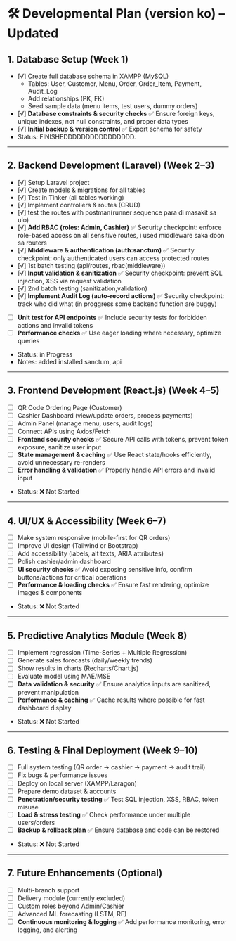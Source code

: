 # 🛠 Developmental Plan (version ko) – Updated

## 1. Database Setup (Week 1)
- [√] Create full database schema in XAMPP (MySQL)  
  - Tables: User, Customer, Menu, Order, Order_Item, Payment, Audit_Log  
  - Add relationships (PK, FK)  
  - Seed sample data (menu items, test users, dummy orders)  
- [√] **Database constraints & security checks** ✅ Ensure foreign keys, unique indexes, not null constraints, and proper data types  
- [√] **Initial backup & version control** ✅ Export schema for safety  
- Status: FINISHEDDDDDDDDDDDDDDDD.

---

## 2. Backend Development (Laravel) (Week 2–3)
- [√] Setup Laravel project  
- [√] Create models & migrations for all tables  
- [√] Test in Tinker (all tables working)  
- [√] Implement controllers & routes (CRUD)  
- [√] test the routes with postman(runner sequence para di masakit sa ulo)  
- [√] **Add RBAC (roles: Admin, Cashier)** ✅ Security checkpoint: enforce role-based access on all sensitive routes, i used middleware saka doon sa routers
- [√] **Middleware & authentication (auth:sanctum)** ✅ Security checkpoint: only authenticated users can access protected routes 
- [√] 1st batch testing (api/routes, rbac(middleware))
- [√] **Input validation & sanitization** ✅ Security checkpoint: prevent SQL injection, XSS via request validation 
- [√] 2nd batch testing (sanitization,validation)
- [√] **Implement Audit Log (auto-record actions)** ✅ Security checkpoint: track who did what (in proggress some backend function are buggy)  
- [ ] **Unit test for API endpoints** ✅ Include security tests for forbidden actions and invalid tokens  
- [ ] **Performance checks** ✅ Use eager loading where necessary, optimize queries  
- Status: in Progress
- Notes: added installed sanctum, api
---

## 3. Frontend Development (React.js) (Week 4–5)
- [ ] QR Code Ordering Page (Customer)  
- [ ] Cashier Dashboard (view/update orders, process payments)  
- [ ] Admin Panel (manage menu, users, audit logs)  
- [ ] Connect APIs using Axios/Fetch  
- [ ] **Frontend security checks** ✅ Secure API calls with tokens, prevent token exposure, sanitize user input  
- [ ] **State management & caching** ✅ Use React state/hooks efficiently, avoid unnecessary re-renders  
- [ ] **Error handling & validation** ✅ Properly handle API errors and invalid input  
- Status: ❌ Not Started

---

## 4. UI/UX & Accessibility (Week 6–7)
- [ ] Make system responsive (mobile-first for QR orders)  
- [ ] Improve UI design (Tailwind or Bootstrap)  
- [ ] Add accessibility (labels, alt texts, ARIA attributes)  
- [ ] Polish cashier/admin dashboard  
- [ ] **UI security checks** ✅ Avoid exposing sensitive info, confirm buttons/actions for critical operations  
- [ ] **Performance & loading checks** ✅ Ensure fast rendering, optimize images & components  
- Status: ❌ Not Started

---

## 5. Predictive Analytics Module (Week 8)
- [ ] Implement regression (Time-Series + Multiple Regression)  
- [ ] Generate sales forecasts (daily/weekly trends)  
- [ ] Show results in charts (Recharts/Chart.js)  
- [ ] Evaluate model using MAE/MSE  
- [ ] **Data validation & security** ✅ Ensure analytics inputs are sanitized, prevent manipulation  
- [ ] **Performance & caching** ✅ Cache results where possible for fast dashboard display  
- Status: ❌ Not Started

---

## 6. Testing & Final Deployment (Week 9–10)
- [ ] Full system testing (QR order → cashier → payment → audit trail)  
- [ ] Fix bugs & performance issues  
- [ ] Deploy on local server (XAMPP/Laragon)  
- [ ] Prepare demo dataset & accounts  
- [ ] **Penetration/security testing** ✅ Test SQL injection, XSS, RBAC, token misuse  
- [ ] **Load & stress testing** ✅ Check performance under multiple users/orders  
- [ ] **Backup & rollback plan** ✅ Ensure database and code can be restored  
- Status: ❌ Not Started

---

## 7. Future Enhancements (Optional)
- [ ] Multi-branch support  
- [ ] Delivery module (currently excluded)  
- [ ] Custom roles beyond Admin/Cashier  
- [ ] Advanced ML forecasting (LSTM, RF)  
- [ ] **Continuous monitoring & logging** ✅ Add performance monitoring, error logging, and alerting
